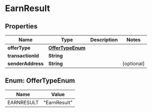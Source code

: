 
# EarnResult

## Properties
Name | Type | Description | Notes
------------ | ------------- | ------------- | -------------
**offerType** | [**OfferTypeEnum**](#OfferTypeEnum) |  | 
**transactionId** | **String** |  | 
**senderAddress** | **String** |  |  [optional]



<a name="OfferTypeEnum"></a>
## Enum: OfferTypeEnum
Name | Value
---- | -----
EARNRESULT | &quot;EarnResult&quot;



